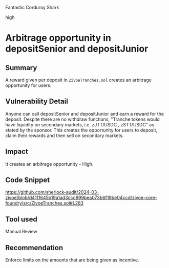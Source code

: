 Fantastic Corduroy Shark

high

# Arbitrage opportunity in depositSenior and depositJunior

## Summary
A reward given per deposit in `ZivoeTranches.sol` creates an arbitrage opportunity for users.
## Vulnerability Detail
Anyone can call depositSenior and depositJunior and earn a reward for the deposit. Despite there are no withdraw functions, "Tranche tokens would have liquidity on secondary markets, i.e. zJTT/USDC , zSTT/USDC" as stated by the sponsor. This creates the opportunity for users to deposit, claim their rewards and then sell on secondary markets.
## Impact
It creates an arbitrage opportunity - High.
## Code Snippet
https://github.com/sherlock-audit/2024-03-zivoe/blob/d4111645b19a1ad3ccc899bea073b6f19be04ccd/zivoe-core-foundry/src/ZivoeTranches.sol#L283
## Tool used

Manual Review

## Recommendation
Enforce limits on the amounts that are being given as incentive.